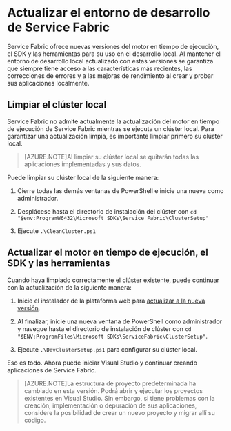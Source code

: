 <properties
   pageTitle="Actualizar el entorno de desarrollo de Service Fabric | Microsoft Azure"
   description="Actualizar el entorno de desarrollo de Service Fabric para usar el motor en tiempo de ejecución, el SDK y las herramientas más recientes."
   services="service-fabric"
   documentationCenter=".net"
   authors="seanmck"
   manager="samgeo"
   editor=""/>

<tags
   ms.service="service-fabric"
   ms.devlang="dotNet"
   ms.topic="article"
   ms.tgt_pltfrm="na"
   ms.workload="na"
   ms.date="07/29/2015"
   ms.author="seanmck"/>

# Actualizar el entorno de desarrollo de Service Fabric

 Service Fabric ofrece nuevas versiones del motor en tiempo de ejecución, el SDK y las herramientas para su uso en el desarrollo local. Al mantener el entorno de desarrollo local actualizado con estas versiones se garantiza que siempre tiene acceso a las características más recientes, las correcciones de errores y a las mejoras de rendimiento al crear y probar sus aplicaciones localmente.

## Limpiar el clúster local

 Service Fabric no admite actualmente la actualización del motor en tiempo de ejecución de Service Fabric mientras se ejecuta un clúster local. Para garantizar una actualización limpia, es importante limpiar primero su clúster local.

 >[AZURE.NOTE]Al limpiar su clúster local se quitarán todas las aplicaciones implementadas y sus datos.

 Puede limpiar su clúster local de la siguiente manera:


 1. Cierre todas las demás ventanas de PowerShell e inicie una nueva como administrador.

 2. Desplácese hasta el directorio de instalación del clúster con `cd "$env:ProgramW6432\Microsoft SDKs\Service Fabric\ClusterSetup"`

 3. Ejecute `.\CleanCluster.ps1`


## Actualizar el motor en tiempo de ejecución, el SDK y las herramientas

 Cuando haya limpiado correctamente el clúster existente, puede continuar con la actualización de la siguiente manera:


 1. Inicie el instalador de la plataforma web para [actualizar a la nueva versión][1].

 2. Al finalizar, inicie una nueva ventana de PowerShell como administrador y navegue hasta el directorio de instalación de clúster con `cd "$ENV:ProgramFiles\Microsoft SDKs\ServiceFabric\ClusterSetup"`.

 3. Ejecute `.\DevClusterSetup.ps1` para configurar su clúster local.

Eso es todo. Ahora puede iniciar Visual Studio y continuar creando aplicaciones de Service Fabric.

>[AZURE.NOTE]La estructura de proyecto predeterminada ha cambiado en esta versión. Podrá abrir y ejecutar los proyectos existentes en Visual Studio. Sin embargo, si tiene problemas con la creación, implementación o depuración de sus aplicaciones, considere la posibilidad de crear un nuevo proyecto y migrar allí su código.

 [1]: http://www.microsoft.com/web/handlers/webpi.ashx?command=getinstallerredirect&appid=MicrosoftAzure-ServiceFabric "Vínculo de WebPI"

<!---HONumber=August15_HO8-->